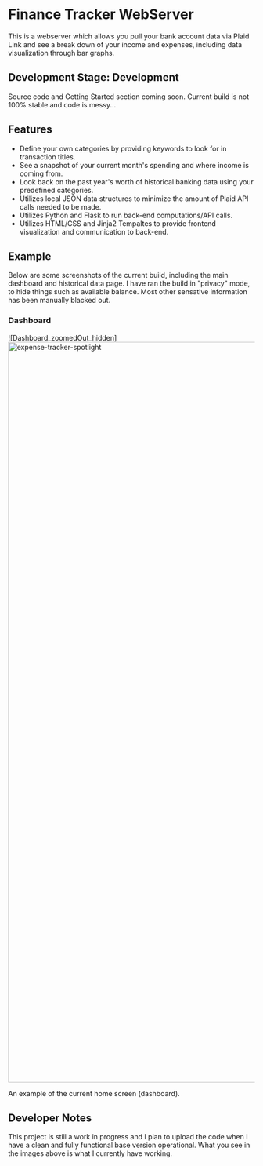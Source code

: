 # Finance Tracker WebServer
This is a webserver which allows you pull your bank account data via Plaid Link and see a break down of your income and expenses, including data visualization through bar graphs.

## Development Stage: Development

Source code and Getting Started section coming soon. Current build is not 100% stable and code is messy...

## Features
- Define your own categories by providing keywords to look for in transaction titles.
- See a snapshot of your current month's spending and where income is coming from.
- Look back on the past year's worth of historical banking data using your predefined categories.
- Utilizes local JSON data structures to minimize the amount of Plaid API calls needed to be made.
- Utilizes Python and Flask to run back-end computations/API calls.
- Utilizes HTML/CSS and Jinja2 Tempaltes to provide frontend visualization and communication to back-end. 

## Example
Below are some screenshots of the current build, including the main dashboard and historical data page.
I have ran the build in "privacy" mode, to hide things such as available balance. Most other sensative information has been manually blacked out.

### Dashboard
![Dashboard_zoomedOut_hidden]<img width="1510" alt="expense-tracker-spotlight" src="https://github.com/Andrew-Rose1/finance-tracker/assets/55816533/f3e932a2-b265-4ff2-bcae-4712f1db027c">

An example of the current home screen (dashboard).

## Developer Notes
This project is still a work in progress and I plan to upload the code when I have a clean and fully functional base version operational. What you see in the images above is what I currently have working.

